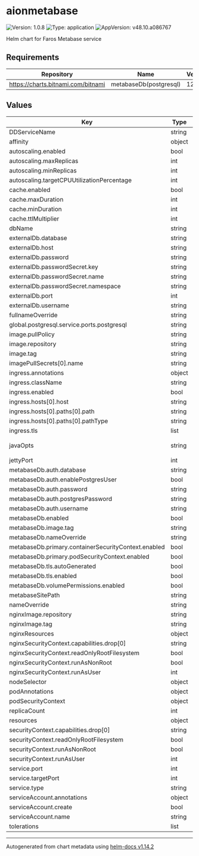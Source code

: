 # aionmetabase

![Version: 1.0.8](https://img.shields.io/badge/Version-1.0.8-informational?style=flat-square) ![Type: application](https://img.shields.io/badge/Type-application-informational?style=flat-square) ![AppVersion: v48.10.a086767](https://img.shields.io/badge/AppVersion-v48.10.a086767-informational?style=flat-square)

Helm chart for Faros Metabase service

## Requirements

| Repository | Name | Version |
|------------|------|---------|
| https://charts.bitnami.com/bitnami | metabaseDb(postgresql) | 12.2.2 |

## Values

| Key | Type | Default | Description |
|-----|------|---------|-------------|
| DDServiceName | string | `"aion-metabase"` |  |
| affinity | object | `{}` |  |
| autoscaling.enabled | bool | `false` |  |
| autoscaling.maxReplicas | int | `3` |  |
| autoscaling.minReplicas | int | `1` |  |
| autoscaling.targetCPUUtilizationPercentage | int | `80` |  |
| cache.enabled | bool | `true` |  |
| cache.maxDuration | int | `86400` |  |
| cache.minDuration | int | `4` |  |
| cache.ttlMultiplier | int | `120` |  |
| dbName | string | `"aion-metabase-db"` |  |
| externalDb.database | string | `nil` |  |
| externalDb.host | string | `nil` |  |
| externalDb.password | string | `nil` |  |
| externalDb.passwordSecret.key | string | `""` |  |
| externalDb.passwordSecret.name | string | `""` |  |
| externalDb.passwordSecret.namespace | string | `""` |  |
| externalDb.port | int | `5432` |  |
| externalDb.username | string | `nil` |  |
| fullnameOverride | string | `""` |  |
| global.postgresql.service.ports.postgresql | string | `"5432"` |  |
| image.pullPolicy | string | `"IfNotPresent"` |  |
| image.repository | string | `"farosai/aion-metabase"` |  |
| image.tag | string | `"v48.10.a086767"` |  |
| imagePullSecrets[0].name | string | `"dockerhub"` |  |
| ingress.annotations | object | `{}` |  |
| ingress.className | string | `""` |  |
| ingress.enabled | bool | `false` |  |
| ingress.hosts[0].host | string | `"aionmetabase.local"` |  |
| ingress.hosts[0].paths[0].path | string | `"/"` |  |
| ingress.hosts[0].paths[0].pathType | string | `"ImplementationSpecific"` |  |
| ingress.tls | list | `[]` |  |
| javaOpts | string | `"-XX:MaxRAMPercentage=80.0 -Xlog:gc:stdout:time"` |  |
| jettyPort | int | `3000` |  |
| metabaseDb.auth.database | string | `"metabase"` |  |
| metabaseDb.auth.enablePostgresUser | bool | `true` |  |
| metabaseDb.auth.password | string | `"metabase"` |  |
| metabaseDb.auth.postgresPassword | string | `"admin"` |  |
| metabaseDb.auth.username | string | `"metabase"` |  |
| metabaseDb.enabled | bool | `true` |  |
| metabaseDb.image.tag | string | `"14.7.0"` |  |
| metabaseDb.nameOverride | string | `"aion-metabase-db"` |  |
| metabaseDb.primary.containerSecurityContext.enabled | bool | `false` |  |
| metabaseDb.primary.podSecurityContext.enabled | bool | `false` |  |
| metabaseDb.tls.autoGenerated | bool | `true` |  |
| metabaseDb.tls.enabled | bool | `true` |  |
| metabaseDb.volumePermissions.enabled | bool | `true` |  |
| metabaseSitePath | string | `"/reports/metabase"` |  |
| nameOverride | string | `""` |  |
| nginxImage.repository | string | `"farosai/nginx"` |  |
| nginxImage.tag | string | `"v1.27.1.ce6575c"` |  |
| nginxResources | object | `{}` |  |
| nginxSecurityContext.capabilities.drop[0] | string | `"ALL"` |  |
| nginxSecurityContext.readOnlyRootFilesystem | bool | `false` |  |
| nginxSecurityContext.runAsNonRoot | bool | `true` |  |
| nginxSecurityContext.runAsUser | int | `1000` |  |
| nodeSelector | object | `{}` |  |
| podAnnotations | object | `{}` |  |
| podSecurityContext | object | `{}` |  |
| replicaCount | int | `1` |  |
| resources | object | `{}` |  |
| securityContext.capabilities.drop[0] | string | `"ALL"` |  |
| securityContext.readOnlyRootFilesystem | bool | `false` |  |
| securityContext.runAsNonRoot | bool | `true` |  |
| securityContext.runAsUser | int | `1000` |  |
| service.port | int | `8080` |  |
| service.targetPort | int | `8080` |  |
| service.type | string | `"ClusterIP"` |  |
| serviceAccount.annotations | object | `{}` |  |
| serviceAccount.create | bool | `true` |  |
| serviceAccount.name | string | `""` |  |
| tolerations | list | `[]` |  |

----------------------------------------------
Autogenerated from chart metadata using [helm-docs v1.14.2](https://github.com/norwoodj/helm-docs/releases/v1.14.2)
